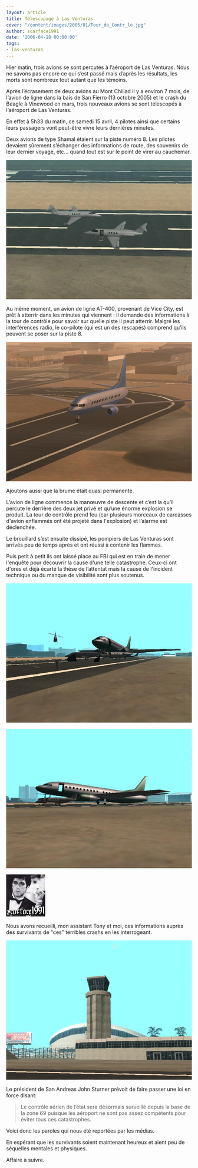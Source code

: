 ```yaml
---
layout: article
title: Télescopage à Las Venturas
cover: "/content/images/2005/01/Tour_de_Contr_le.jpg"
author: scarface1991
date: '2006-04-18 00:00:00'
tags:
- las-venturas
---
```


Hier matin,&nbsp;trois avions se sont percutés à l’aéroport de Las Venturas. Nous ne savons pas encore ce qui s’est passé mais d’après les résultats, les morts sont nombreux tout autant que les témoins.

Après l’écrasement de deux avions au Mont Chiliad il y a environ 7 mois, de l’avion de ligne dans la bais de San Fierro (13 octobre 2005) et le crash du Beagle à Vinewood en mars, trois nouveaux avions se sont télescopés à l’aéroport de Las Venturas.

En effet à 5h33 du matin, ce samedi 15 avril, 4 pilotes ainsi que certains leurs passagers vont peut-être&nbsp;vivre leurs dernières minutes.

Deux avions de type Shamal étaient sur la piste numéro 8. Les pilotes devaient sûrement s’échanger des informations de route, des souvenirs de leur dernier voyage, etc… quand tout est sur le point de virer au cauchemar.

![Voici les deux shamal (ceci est une reconstitution du FBI)](  /content/images/2005/01/Deux_shamal_sur_la_piste.jpg)

Au même moment, un avion de ligne AT-400, provenant de Vice City, est prêt à atterrir dans les minutes qui viennent&nbsp;: il demande des informations à la tour de contrôle pour savoir sur quelle piste il peut atterrir. Malgré les interférences radio, le co-pilote (qui est un des rescapés) comprend qu’ils peuvent se poser sur la piste 8.

![L'énorme AT-400 se pose sur la piste (reconstitution du FBI)](  /content/images/2005/01/At-400_sur_la_piste.jpg)

Ajoutons aussi que la brume était quasi permanente.

L’avion de ligne commence la manœuvre de descente et c’est la qu’il percute le derrière des deux jet privé et qu’une énorme explosion se produit. La tour de contrôle prend feu (car plusieurs morceaux de carcasses d'avion enflammés&nbsp;ont été projeté dans l'explosion) et l’alarme est déclenchée.

Le brouillard s’est ensuite dissipé, les pompiers de Las Venturas sont arrivés peu de temps après et ont réussi à contenir les flammes.

Puis petit à petit ils ont laissé place au FBI qui est en train de&nbsp;mener l'enquête pour découvrir la cause d'une telle catastrophe. Ceux-ci ont d'ores et déjà écarté la thèse de l’attentat mais la cause de l'incident technique ou du manque de visibilité sont plus soutenus.

![](  /content/images/2005/01/Explosion_N_1.jpg)

![](  /content/images/2005/01/Explosion_N_2.jpg)

![Résultat du terrible crash des avions à Las Venturas](  /content/images/2005/01/Explosion_N_3.jpg)

Nous avons recueilli, mon assistant Tony et moi, ces informations auprès des survivants de "ces" terribles crashs en les interrogeant.

![La tour de contrôle où, peut-être, le système a été défaillant.](  /content/images/2005/01/Tour_de_Contr_le.jpg)

Le président de San Andreas John Sturner prévoit de faire passer une loi en force disant:

> Le contrôle aérien de l’état sera désormais surveillé depuis la base de la zone 69 puisque les aéroport ne sont pas assez compétents pour éviter tous ces catastrophes.

Voici donc les paroles qui nous été reportées par les médias.

En espérant que les survivants soient maintenant heureux et aient peu de séquelles mentales et physiques.

Affaire à suivre.

<!--kg-card-end: markdown-->
